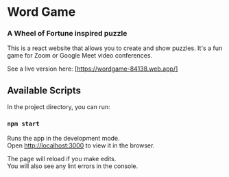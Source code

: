 
# Word Game
### A Wheel of Fortune inspired puzzle

This is a react website that allows you to create and show puzzles.
It's a fun game for Zoom or Google Meet video conferences.

See a live version here:
[https://wordgame-84138.web.app/]

## Available Scripts

In the project directory, you can run:

### `npm start`

Runs the app in the development mode.\
Open [http://localhost:3000](http://localhost:3000) to view it in the browser.

The page will reload if you make edits.\
You will also see any lint errors in the console.
